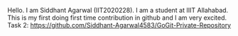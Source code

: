 Hello. I am Siddhant Agarwal (IIT2020228). I am a student at IIIT Allahabad. This is my first doing first time contribution in github and I am very excited. 
Task 2: https://github.com/Siddhant-Agarwal4583/GoGit-Private-Repository
